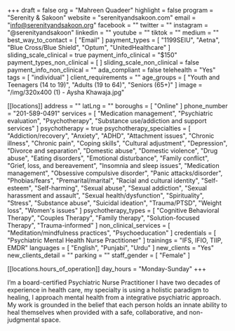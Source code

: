 +++
draft = false
org = "Mahreen Quadeer"
highlight = false
program = "Serenity & Sakoon"
website = "serenityandsakoon.com"
email = "info@serenityandsakoon.org"
facebook = ""
twitter = ""
instagram = "@serenityandsakoon"
linkedin = ""
youtube = ""
tiktok = ""
medium = ""
best_way_to_contact = [ "Email" ]
payment_types = [
  "1199SEIU",
  "Aetna",
  "Blue Cross/Blue Shield",
  "Optum",
  "UnitedHealthcare"
]
sliding_scale_clinical = true
payment_info_clinical = "$150"
payment_types_non_clinical = [ ]
sliding_scale_non_clinical = false
payment_info_non_clinical = ""
ada_compliant = false
telehealth = "Yes"
tags = [ "individual" ]
client_requirements = ""
age_groups = [
  "Youth and Teenagers (14 to 19)",
  "Adults (19 to 64)",
  "Seniors (65+)"
]
image = "/img/320x400 (1) - Aysha Khawaja.jpg"

[[locations]]
address = ""
latLng = ""
boroughs = [ "Online" ]
phone_number = "201-589-0491"
services = [
  "Medication management",
  "Psychiatric evaluation",
  "Psychotherapy",
  "Substance use/addiction and support services"
]
psychotherapy = true
psychotherapy_specialties = [
  "Addiction/recovery",
  "Anxiety",
  "ADHD",
  "Attachment issues",
  "Chronic illness",
  "Chronic pain",
  "Coping skills",
  "Cultural adjustment",
  "Depression",
  "Divorce and separation",
  "Domestic abuse",
  "Domestic violence",
  "Drug abuse",
  "Eating disorders",
  "Emotional disturbance",
  "Family conflict",
  "Grief, loss, and bereavement",
  "Insomnia and sleep issues",
  "Medication management",
  "Obsessive compulsive disorder",
  "Panic attacks/disorder",
  "Phobias/fears",
  "Premarital/marital",
  "Racial and cultural identity",
  "Self-esteem",
  "Self-harming",
  "Sexual abuse",
  "Sexual addiction",
  "Sexual harassment and assault",
  "Sexual health/dysfunction",
  "Spirituality",
  "Stress",
  "Substance abuse",
  "Suicidal ideation",
  "Trauma/PTSD",
  "Weight loss",
  "Women's issues"
]
psychotherapy_types = [
  "Cognitive Behavioral Therapy",
  "Couples Therapy",
  "Family therapy",
  "Solution-focused Therapy",
  "Trauma-informed"
]
non_clinical_services = [ "Meditation/mindfulness practices", "Psychoeducation" ]
credentials = [ "Psychiatric Mental Health Nurse Practitioner" ]
trainings = "IFS, IFIO, TIIP, EMDR"
languages = [ "English", "Punjabi", "Urdu" ]
new_clients = "Yes"
new_clients_detail = ""
parking = ""
staff_gender = [ "Female" ]

  [[locations.hours_of_operation]]
  day_hours = "Monday-Sunday"
+++


I’m a board-certified Psychiatric Nurse Practitioner I have two decades of experience in health care, my specialty is using a holistic paradigm to healing, I approach mental health from a integrative psychiatric approach. My work is grounded in the belief that each person holds an innate ability to heal themselves when provided with a safe, collaborative, and non-judgmental space.
